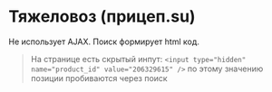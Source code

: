 # Тяжеловоз (прицеп.su)
Не использует AJAX.
Поиск формирует html код.
>На странице есть скрытый инпут: `<input type="hidden" name="product_id" value="206329615" />` по этому значению позиции пробиваются через поиск 